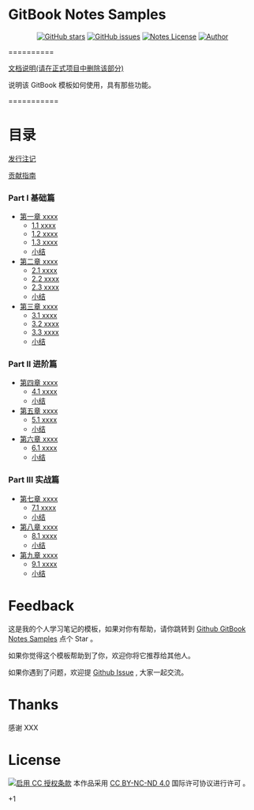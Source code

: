 # GitBook Notes Samples

<p align="center">
  <a href="https://github.com/erdong/gitbook-notes-samples/stargazers"><img alt="GitHub stars" src="https://img.shields.io/github/stars/erdong/gitbook-notes-samples.svg?style=popout"></a>
  <a href="https://github.com/erdong/gitbook-notes-samples/issues"><img alt="GitHub issues" src="https://img.shields.io/github/issues/erdong/gitbook-notes-samples.svg?style=popout"></a>
  <a href="https://creativecommons.org/licenses/by-nc-nd/4.0/deed.en"><img alt="Notes License" src="https://img.shields.io/badge/License-CC%20BY--NC--ND%204.0-lightgrey.svg?style=popout"></a>
  <a href="https://erdong.site/about/"><img alt="Author" src="https://img.shields.io/badge/Author-Erdong-important.svg?style=popout"></a>
</p>

==========

[文档说明(请在正式项目中删除该部分)](HELP.md)

说明该 GitBook 模板如何使用，具有那些功能。

===========

# 目录

[发行注记](chapter00/0.1-release.md)

[贡献指南](chapter00/0.2-contribution.md)

### Part Ⅰ 基础篇

* [第一章 xxxx](chapter01/README.md)
    * [1.1 xxxx](chapter01/1.1-xxx.md)
    * [1.2 xxxx](chapter01/1.2-xxx.md)
    * [1.3 xxxx](chapter01/1.3-xxx.md)
    * [小结](chapter01/END.md)
* [第二章 xxxx](chapter02/README.md)
    * [2.1 xxxx](chapter02/2.1-xxx.md)
    * [2.2 xxxx](chapter02/2.2-xxx.md)
    * [2.3 xxxx](chapter02/2.3-xxx.md)
    * [小结](chapter02/END.md)
* [第三章 xxxx](chapter03/README.md)
    * [3.1 xxxx](chapter03/3.1-xxx.md)
    * [3.2 xxxx](chapter03/3.2-xxx.md)
    * [3.3 xxxx](chapter03/3.3-xxx.md)
    * [小结](chapter03/END.md)

### Part ⅠⅠ 进阶篇

* [第四章 xxxx](chapter04/README.md)
    * [4.1 xxxx](chapter04/4.1-xxx.md)
    * [小结](chapter04/END.md)
* [第五章 xxxx](chapter05/README.md)
    * [5.1 xxxx](chapter05/5.1-xxx.md)
    * [小结](chapter05/END.md)
* [第六章 xxxx](chapter06/README.md)
    * [6.1 xxxx](chapter06/6.1-xxx.md)
    * [小结](chapter06/END.md)

### Part ⅠⅠⅠ 实战篇

* [第七章 xxxx](chapter07/README.md)
    * [7.1 xxxx](chapter07/7.1-xxx.md)
    * [小结](chapter07/END.md)
* [第八章 xxxx](chapter08/README.md)
    * [8.1 xxxx](chapter08/8.1-xxx.md)
    * [小结](chapter08/END.md)
* [第九章 xxxx](chapter09/README.md)
    * [9.1 xxxx](chapter09/9.1-xxx.md)
    * [小结](chapter02/END.md)


# Feedback


这是我的个人学习笔记的模板，如果对你有帮助，请你跳转到 [Github GitBook Notes Samples](https://github.com/erdong/gitbook-notes-samples) 点个 Star 。

如果你觉得这个模板帮助到了你，欢迎你将它推荐给其他人。

如果你遇到了问题，欢迎提 [Github Issue](https://github.com/erdong/gitbook-notes-samples/issues) , 大家一起交流。

# Thanks

感谢 XXX

# License



<a rel="license" href="https://creativecommons.org/licenses/by-nc-nd/4.0/deed.zh"><img alt="启用 CC 授权条款" style="border-width:0" src="https://i.creativecommons.org/l/by-nc-nd/4.0/88x31.png" /></a>
本作品采用 [CC BY-NC-ND 4.0](https://creativecommons.org/licenses/by-nc-nd/4.0/deed.en) 国际许可协议进行许可 。

+1
